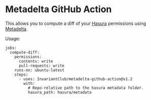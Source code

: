 # Metadelta GitHub Action

This allows you to compute a diff of your [Hasura](https://hasura.io/)
permissions using [Metadelta](https://invariant.club/).

Usage:

```
jobs:
  compute-diff:
    permissions:
      contents: write
      pull-requests: write
    runs-on: ubuntu-latest
    steps:
      - uses: InvariantClub/metadelta-github-action@v1.2
        with:
          # Repo-relative path to the hasura metadata folder.
          hasura_path: hasura/metadata
```
